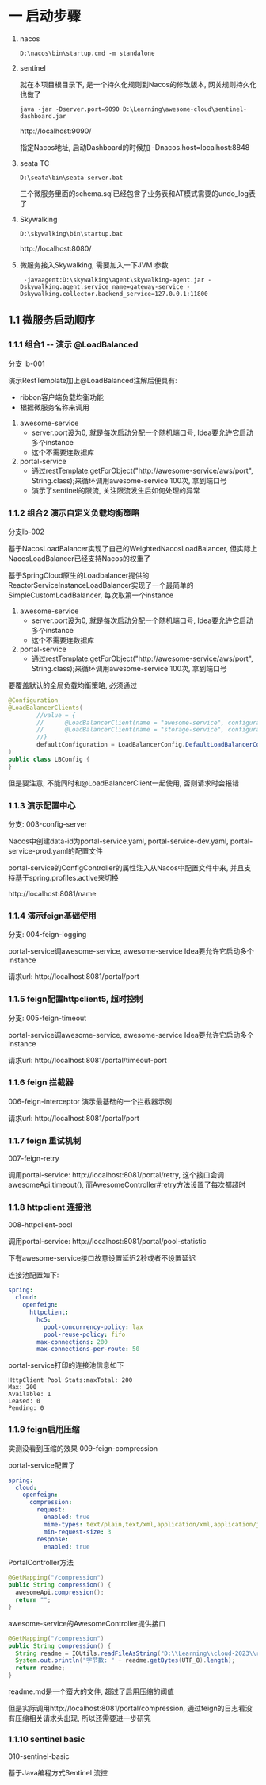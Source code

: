 # 一 启动步骤

1. nacos

   ```shell
   D:\nacos\bin\startup.cmd -m standalone
   ```

2. sentinel

   就在本项目根目录下, 是一个持久化规则到Nacos的修改版本, 网关规则持久化也做了

   ```shell
   java -jar -Dserver.port=9090 D:\Learning\awesome-cloud\sentinel-dashboard.jar
   ```

   http://localhost:9090/

   指定Nacos地址, 启动Dashboard的时候加 -Dnacos.host=localhost:8848

3. seata TC

   ```shell
   D:\seata\bin\seata-server.bat
   ```

   三个微服务里面的schema.sql已经包含了业务表和AT模式需要的undo_log表了

4. Skywalking

   ```shell
   D:\skywalking\bin\startup.bat
   ```

   http://localhost:8080/

5. 微服务接入Skywalking, 需要加入一下JVM 参数

   ```shell
    -javaagent:D:\skywalking\agent\skywalking-agent.jar -Dskywalking.agent.service_name=gateway-service -Dskywalking.collector.backend_service=127.0.0.1:11800 
   ```

## 1.1 微服务启动顺序

### 1.1.1 组合1 -- 演示 @LoadBalanced

分支 lb-001

演示RestTemplate加上@LoadBalanced注解后便具有:

* ribbon客户端负载均衡功能
* 根据微服务名称来调用

1. awesome-service
   * server.port设为0, 就是每次启动分配一个随机端口号, Idea要允许它启动多个instance
   * 这个不需要连数据库
2. portal-service
   * 通过restTemplate.getForObject("http://awesome-service/aws/port", String.class);来循环调用awesome-service 100次, 拿到端口号
   * 演示了sentinel的限流, 关注限流发生后如何处理的异常

### 1.1.2 组合2 演示自定义负载均衡策略

分支lb-002

基于NacosLoadBalancer实现了自己的WeightedNacosLoadBalancer, 但实际上NacosLoadBalancer已经支持Nacos的权重了

基于SpringCloud原生的Loadbalancer提供的ReactorServiceInstanceLoadBalancer实现了一个最简单的SimpleCustomLoadBalancer, 每次取第一个instance

1. awesome-service
   * server.port设为0, 就是每次启动分配一个随机端口号, Idea要允许它启动多个instance
   * 这个不需要连数据库
2. portal-service
   * 通过restTemplate.getForObject("http://awesome-service/aws/port", String.class);来循环调用awesome-service 100次, 拿到端口号

要覆盖默认的全局负载均衡策略, 必须通过

```java
@Configuration
@LoadBalancerClients(
		//value = {
		//		@LoadBalancerClient(name = "awesome-service", configuration = LoadBalancerConfig.AwesomeLBConfig.class),
		//		@LoadBalancerClient(name = "storage-service", configuration = LoadBalancerConfig.StorageLBConfig.class)
		//}
		defaultConfiguration = LoadBalancerConfig.DefaultLoadBalancerConfiguration.class
)
public class LBConfig {
}
```

但是要注意, 不能同时和@LoadBalancerClient一起使用, 否则请求时会报错

### 1.1.3 演示配置中心

分支: 003-config-server

Nacos中创建data-id为portal-service.yaml, portal-service-dev.yaml, portal-service-prod.yaml的配置文件

portal-service的ConfigController的属性注入从Nacos中配置文件中来, 并且支持基于spring.profiles.active来切换

http://localhost:8081/name



### 1.1.4 演示feign基础使用

分支: 004-feign-logging

portal-service调awesome-service, awesome-service Idea要允许它启动多个instance

请求url: http://localhost:8081/portal/port



### 1.1.5 feign配置httpclient5, 超时控制

分支: 005-feign-timeout

portal-service调awesome-service, awesome-service Idea要允许它启动多个instance

请求url: http://localhost:8081/portal/timeout-port



### 1.1.6 feign 拦截器

006-feign-interceptor 演示最基础的一个拦截器示例

请求url: http://localhost:8081/portal/port



### 1.1.7 feign 重试机制

007-feign-retry

调用portal-service: http://localhost:8081/portal/retry, 这个接口会调awesomeApi.timeout(), 而AwesomeController#retry方法设置了每次都超时



### 1.1.8 httpclient 连接池

008-httpclient-pool

调用portal-service: http://localhost:8081/portal/pool-statistic

下有awesome-service接口故意设置延迟2秒或者不设置延迟

连接池配置如下:

```yaml
spring:
  cloud:
    openfeign:
      httpclient:
        hc5:
          pool-concurrency-policy: lax
          pool-reuse-policy: fifo
        max-connections: 200
        max-connections-per-route: 50
```

portal-service打印的连接池信息如下

```
HttpClient Pool Stats:maxTotal: 200
Max: 200
Available: 1
Leased: 0
Pending: 0
```



### 1.1.9 feign启用压缩

实测没看到压缩的效果 009-feign-compression

portal-service配置了

```yaml
spring:
  cloud:
    openfeign:
      compression:
        request:
          enabled: true
          mime-types: text/plain,text/xml,application/xml,application/json
          min-request-size: 3
        response:
          enabled: true
```

PortalController方法

```java
@GetMapping("/compression")
public String compression() {
  awesomeApi.compression();
  return "";
}
```

awesome-service的AwesomeController提供接口

```java
@GetMapping("/compression")
public String compression() {
  String readme = IOUtils.readFileAsString("D:\\Learning\\cloud-2023\\readme.md");
  System.out.println("字节数: " + readme.getBytes(UTF_8).length);
  return readme;
}
```

readme.md是一个蛮大的文件, 超过了启用压缩的阈值

但是实际调用http://localhost:8081/portal/compression, 通过feign的日志看没有压缩相关请求头出现, 所以还需要进一步研究



### 1.1.10 sentinel basic

010-sentinel-basic

基于Java编程方式Sentinel 流控
